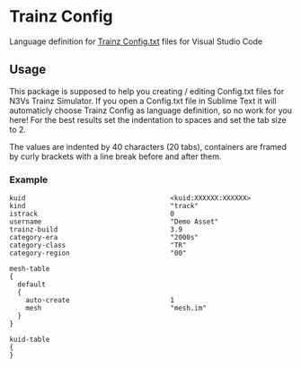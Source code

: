 # Trainz Config

Language definition for [Trainz Config.txt](http://online.ts2009.com/mediaWiki/index.php/ACS_Text_Format) files for Visual Studio Code

## Usage

This package is supposed to help you creating / editing Config.txt files for N3Vs Trainz Simulator.
If you open a Config.txt file in Sublime Text it will automaticly choose Trainz Config as language definition, so no work for you here!
For the best results set the indentation to spaces and set the tab size to 2.

The values are indented by 40 characters (20 tabs), containers are framed by curly brackets with a line break before and after them.

### Example

```text
kuid                                    <kuid:XXXXXX:XXXXXX>
kind                                    "track"
istrack                                 0
username                                "Demo Asset"
trainz-build                            3.9
category-era                            "2000s"
category-class                          "TR"
category-region                         "00"

mesh-table
{
  default
  {
    auto-create                         1
    mesh                                "mesh.im"
  }
}

kuid-table
{
}
```